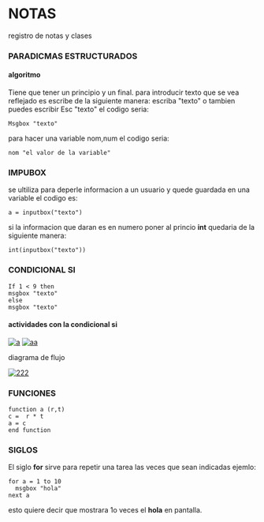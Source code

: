 # NOTAS
registro de notas y clases
### PARADICMAS ESTRUCTURADOS 
#### algoritmo 
Tiene que tener un principio y un final.
 para introducir texto que se vea reflejado es escribe de la siguiente manera:
 escriba "texto"
 o tambien puedes escribir
 Esc "texto"
 el codigo seria:
~~~
Msgbox "texto"
~~~
para hacer una variable nom,num
el codigo seria:
~~~
nom "el valor de la variable"
~~~

### IMPUBOX
se ultiliza para deperle informacion a un usuario y quede guardada en una variable 
el codigo es:
~~~
a = inputbox("texto")
~~~

si la informacion que daran es en numero poner al princio **int**
quedaria de la siguiente manera:

~~~
int(inputbox("texto"))
~~~
### CONDICIONAL SI
~~~
If 1 < 9 then 
msgbox "texto"
else 
msgbox "texto"
~~~
#### actividades con la condicional **si**
<a href="https://ibb.co/8KGvcHK"><img src="https://i.ibb.co/8KGvcHK/a.jpg" alt="a" border="0"></a>
<a href="https://ibb.co/dJtzMDj"><img src="https://i.ibb.co/dJtzMDj/aa.jpg" alt="aa" border="0"></a>

diagrama de flujo 

<a href="https://ibb.co/d0tygPp"><img src="https://i.ibb.co/d0tygPp/222.jpg" alt="222" border="0"></a>

### FUNCIONES 
~~~
function a (r,t)
c =  r * t
a = c
end function
~~~

### SIGLOS 
El siglo **for** sirve para repetir una tarea las veces que sean indicadas
ejemlo: 
~~~
for a = 1 to 10
  msgbox "hola"
next a
 ~~~
 esto quiere decir que mostrara 1o veces el **hola** en pantalla.

